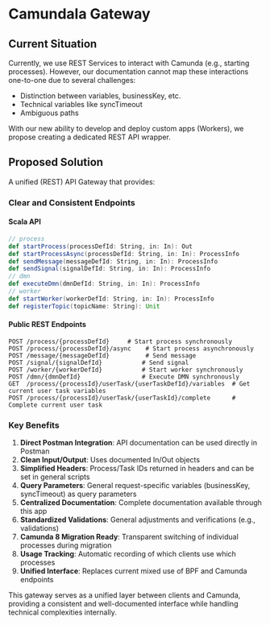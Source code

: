 # Camundala Gateway

## Current Situation
Currently, we use REST Services to interact with Camunda (e.g., starting processes). 
However, our documentation cannot map these interactions one-to-one due to several challenges:

- Distinction between variables, businessKey, etc.
- Technical variables like syncTimeout
- Ambiguous paths

With our new ability to develop and deploy custom apps (Workers), we propose creating a dedicated REST API wrapper.

## Proposed Solution
A unified (REST) API Gateway that provides:

### Clear and Consistent Endpoints

#### Scala API
```scala
// process
def startProcess(processDefId: String, in: In): Out
def startProcessAsync(processDefId: String, in: In): ProcessInfo
def sendMessage(messageDefId: String, in: In): ProcessInfo
def sendSignal(signalDefId: String, in: In): ProcessInfo
// dmn
def executeDmn(dmnDefId: String, in: In): ProcessInfo
// worker
def startWorker(workerDefId: String, in: In): ProcessInfo
def registerTopic(topicName: String): Unit
```

#### Public REST Endpoints
```http
POST /process/{processDefId}     # Start process synchronously
POST /process/{processDefId}/async    # Start process asynchronously
POST /message/{messageDefId}          # Send message
POST /signal/{signalDefId}           # Send signal
POST /worker/{workerDefId}           # Start worker synchronously
POST /dmn/{dmnDefId}                 # Execute DMN synchronously
GET  /process/{processId}/userTask/{userTaskDefId}/variables  # Get current user task variables
POST /process/{processId}/userTask/{userTaskId}/complete      # Complete current user task
```

### Key Benefits

1. **Direct Postman Integration**: API documentation can be used directly in Postman
2. **Clean Input/Output**: Uses documented In/Out objects
3. **Simplified Headers**: Process/Task IDs returned in headers and can be set in general scripts
4. **Query Parameters**: General request-specific variables (businessKey, syncTimeout) as query parameters
5. **Centralized Documentation**: Complete documentation available through this app
6. **Standardized Validations**: General adjustments and verifications (e.g., validations)
7. **Camunda 8 Migration Ready**: Transparent switching of individual processes during migration
8. **Usage Tracking**: Automatic recording of which clients use which processes
9. **Unified Interface**: Replaces current mixed use of BPF and Camunda endpoints

This gateway serves as a unified layer between clients and Camunda, providing a consistent and well-documented interface while handling technical complexities internally.